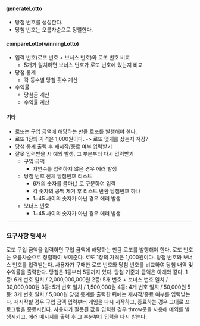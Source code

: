 
#### generateLotto
- 당첨 번호를 생성한다.
- 당첨 번호는 오름차순으로 정렬한다.

#### compareLotto(winningLotto)
- 입력 번호(로또 번호 + 보너스 번호)와 로또 번호 비교
    - 5개가 일치하면 보너스 번호가 로또 번호에 있는지 비교
- 당첨 통계
    - 각 등수별 당첨 횟수 계산
- 수익률
    - 당첨금 계산
    - 수익률 계산
#### 기타
- 로또는 구입 금액에 해당하는 만큼 로또를 발행해야 한다.
- 로또 1장의 가격은 1,000원이다. -> 로또 몇개를 샀는지 저장?
- 당첨 통계 출력 후 재시작/종료 여부 입력받기
- 잘못 입력받을 시 예외 발생, 그 부분부터 다시 입력받기
    - 구입 금액
        - 자연수를 입력하지 않은 경우 에러 발생
    - 당첨 번호
        전체 당첨번호 리스트
        - 6개의 숫자를 콤마(,) 로 구분하여 입력
        - 각 숫자의 공백 제거 후 리스트 반환
        당첨번호 하나
        - 1~45 사이의 숫자가 아닌 경우 에러 발생
    - 보너스 번호 
        - 1~45 사이의 숫자가 아닌 경우 에러 발생




---

### 요구사항 명세서
로또 구입 금액을 입력하면 구입 금액에 해당하는 만큼 로또를 발행해야 한다.
로또 번호는 오름차순으로 정렬하여 보여준다.
로또 1장의 가격은 1,000원이다.
당첨 번호와 보너스 번호를 입력받는다.
사용자가 구매한 로또 번호와 당첨 번호를 비교하여 당첨 내역 및 수익률을 출력한다.
당첨은 1등부터 5등까지 있다. 당첨 기준과 금액은 아래와 같다.
1등: 6개 번호 일치 / 2,000,000,000원
2등: 5개 번호 + 보너스 번호 일치 / 30,000,000원
3등: 5개 번호 일치 / 1,500,000원
4등: 4개 번호 일치 / 50,000원
5등: 3개 번호 일치 / 5,000원
당첨 통계를 출력한 뒤에는 재시작/종료 여부를 입력받는다.
재시작할 경우 구입 금액 입력부터 게임을 다시 시작하고, 종료하는 경우 그대로 프로그램을 종료시킨다.
사용자가 잘못된 값을 입력한 경우 throw문을 사용해 예외를 발생시키고, 에러 메시지를 출력 후 그 부분부터 입력을 다시 받는다.

